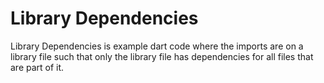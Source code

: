 # Library Dependencies

Library Dependencies is example dart code where the imports are on a library file
such that only the library file has dependencies for all files that are part of it.
